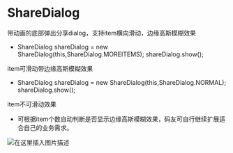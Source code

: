 # ShareDialog
带动画的底部弹出分享dialog，支持item横向滑动，边缘高斯模糊效果
* ShareDialog shareDialog = new ShareDialog(this,ShareDialog.MOREITEMS);
        shareDialog.show();

item可滑动带边缘高斯模糊效果

* ShareDialog shareDialog = new ShareDialog(this,ShareDialog.NORMAL);
        shareDialog.show();

item不可滑动效果

* 可根据item个数自动判断是否显示边缘高斯模糊效果，码友可自行继续扩展适合自己的业务需求。


![在这里插入图片描述](https://img-blog.csdnimg.cn/20190326112252553.gif)

